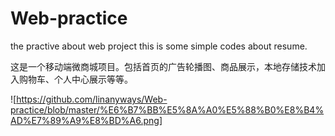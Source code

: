 # Web-practice
the practive about web project
this is some simple codes about resume.   

这是一个移动端微商城项目。包括首页的广告轮播图、商品展示，本地存储技术加入购物车、个人中心展示等等。  

![https://github.com/linanyways/Web-practice/blob/master/%E6%B7%BB%E5%8A%A0%E5%88%B0%E8%B4%AD%E7%89%A9%E8%BD%A6.png]
